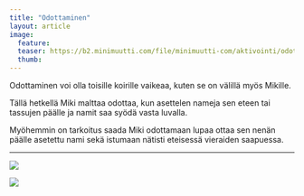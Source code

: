 ```yaml
---
title: "Odottaminen"
layout: article
image:
  feature:
  teaser: https://b2.minimuutti.com/file/minimuutti-com/aktivointi/odottaminen/DSC32591-245px.jpg
  thumb:
---
```


Odottaminen voi olla toisille koirille vaikeaa, kuten se on välillä myös Mikille.

Tällä hetkellä Miki malttaa odottaa, kun asettelen nameja sen eteen tai tassujen päälle ja namit saa syödä vasta luvalla.

Myöhemmin on tarkoitus saada Miki odottamaan lupaa ottaa sen nenän päälle asetettu nami sekä istumaan nätisti eteisessä vieraiden saapuessa.

---

[![](https://b2.minimuutti.com/file/minimuutti-com/aktivointi/odottaminen/DSC29359-800px.jpg)](https://dl.dropboxusercontent.com/sh/ea1wtnz7z734o12/AAB8VPREXZCX5tPb_e-zgSy-a/aktivointi/odottaminen/DSC29359.jpg)

[![](https://b2.minimuutti.com/file/minimuutti-com/aktivointi/odottaminen/DSC32591-800px.jpg)](https://dl.dropboxusercontent.com/sh/ea1wtnz7z734o12/AACwLrrbpcDTirPoxU0EkENTa/aktivointi/odottaminen/DSC32591.jpg)
